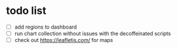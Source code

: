 
# todo list
- [ ] add regions to dashboard
- [ ] run chart collection without issues with the decoffeinated scripts
- [ ] check out https://leafletjs.com/ for maps
